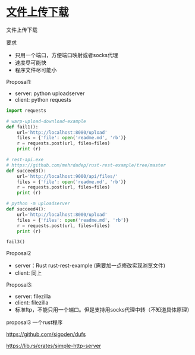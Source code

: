 # [文件上传下载](https://github.com/cutepig123/gitblog/issues/25)

文件上传下载

要求

- 只用一个端口，方便端口映射或者socks代理
- 速度尽可能快
- 程序文件尽可能小



Proposal1:

- server: python uploadserver
- client: python requests

```python
import requests

# warp-upload-download-example
def fail1():
    url='http://localhost:8080/upload'
    files = {'file': open('readme.md', 'rb')}
    r = requests.post(url, files=files)
    print (r)

# rest-api.exe
# https://github.com/mehrdadep/rust-rest-example/tree/master
def succeed3():
    url='http://localhost:9000/api/files/'
    files = {'file': open('readme.md', 'rb')}
    r = requests.post(url, files=files)
    print (r)

# python -m uploadserver
def succeed4():
    url='http://localhost:8000/upload'
    files = {'files': open('readme.md', 'rb')}
    r = requests.post(url, files=files)
    print (r)

fail3()


```

Proposal2

- server：Rust rust-rest-example (需要加一点修改实现浏览文件)
- client: 同上



Proposal3:

- server: filezilla
- client: filezilla
- 标准ftp，不能只用一个端口。但是支持用socks代理中转（不知道具体原理）


proposal3 一个rust程序

https://github.com/sigoden/dufs

https://lib.rs/crates/simple-http-server